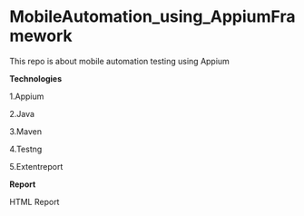 # MobileAutomation_using_AppiumFramework
This repo is about mobile automation testing using Appium 

**Technologies**

1.Appium

2.Java

3.Maven

4.Testng

5.Extentreport

**Report**

HTML Report
